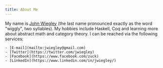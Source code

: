 ```yaml
---
title: About Me
---
```


My name is [John Wiegley](mailto:jwiegley@gmail.com) (the last name pronounced
exactly as the word "wiggly", two syllables). My hobbies include Haskell, Coq
and learning more about abstract math and category theory. I can be reached
via the following services:

    - [E-mail](mailto:jwiegley@gmail.com)
    - [Twitter](https://twitter.com/jwiegley)
    - [Facebook](https://www.facebook.com/zuck)
    - [LinkedIn](https://www.linkedin.com/in/jwiegley/)
